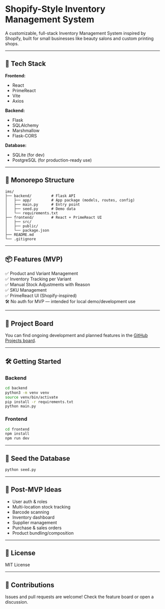 # Shopify-Style Inventory Management System

A customizable, full-stack Inventory Management System inspired by Shopify, built for small businesses like beauty salons and custom printing shops.

---

## 🚀 Tech Stack

**Frontend:**
- React
- PrimeReact
- Vite
- Axios

**Backend:**
- Flask
- SQLAlchemy
- Marshmallow
- Flask-CORS

**Database:**
- SQLite (for dev)
- PostgreSQL (for production-ready use)

---

## 📁 Monorepo Structure

```
ims/
├── backend/         # Flask API
│   ├── app/         # App package (models, routes, config)
│   ├── main.py      # Entry point
│   ├── seed.py      # Demo data
│   └── requirements.txt
├── frontend/        # React + PrimeReact UI
│   ├── src/
│   ├── public/
│   └── package.json
├── README.md
└── .gitignore
```

---

## 📦 Features (MVP)

✅ Product and Variant Management  
✅ Inventory Tracking per Variant  
✅ Manual Stock Adjustments with Reason  
✅ SKU Management  
✅ PrimeReact UI (Shopify-inspired)  
🛠️ No auth for MVP — intended for local demo/development use  

---

## 📌 Project Board

You can find ongoing development and planned features in the [GitHub Projects board](https://github.com/YOUR_USERNAME/YOUR_REPO_NAME/projects).

---

## 🛠️ Getting Started

### Backend
```bash
cd backend
python3 -m venv venv
source venv/bin/activate
pip install -r requirements.txt
python main.py
```

### Frontend
```bash
cd frontend
npm install
npm run dev
```

---

## 🌱 Seed the Database

```bash
python seed.py
```

---

## 🧠 Post-MVP Ideas

- User auth & roles
- Multi-location stock tracking
- Barcode scanning
- Inventory dashboard
- Supplier management
- Purchase & sales orders
- Product bundling/composition

---

## 📄 License

MIT License

---

## 👋 Contributions

Issues and pull requests are welcome! Check the feature board or open a discussion.
